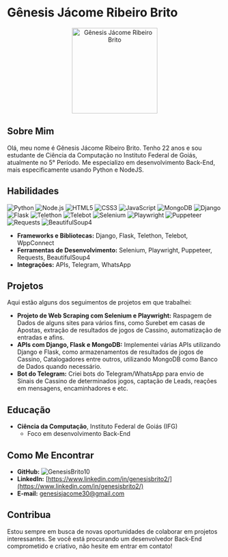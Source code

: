 # Gênesis Jácome Ribeiro Brito

<div align="center">
  <img src="sua_imagem_aqui.jpg" alt="Gênesis Jácome Ribeiro Brito" width="200"/>
</div>

## Sobre Mim

Olá, meu nome é Gênesis Jácome Ribeiro Brito. Tenho 22 anos e sou estudante de Ciência da Computação no Instituto Federal de Goiás, atualmente no 5° Período. Me especializo em desenvolvimento Back-End, mais especificamente usando Python e NodeJS.

## Habilidades

<p>
  <img src="https://img.shields.io/badge/-Python-3776AB?style=flat-square&logo=python&logoColor=white" alt="Python" />
  <img src="https://img.shields.io/badge/-Node.js-43853D?style=flat-square&logo=node.js&logoColor=white" alt="Node.js" />
  <img src="https://img.shields.io/badge/-HTML5-E34F26?style=flat-square&logo=html5&logoColor=white" alt="HTML5" />
  <img src="https://img.shields.io/badge/-CSS3-1572B6?style=flat-square&logo=css3&logoColor=white" alt="CSS3" />
  <img src="https://img.shields.io/badge/-JavaScript-F7DF1E?style=flat-square&logo=javascript&logoColor=black" alt="JavaScript" />
  <img src="https://img.shields.io/badge/-MongoDB-4EA94B?style=flat-square&logo=mongodb&logoColor=white" alt="MongoDB" />
  <img src="https://img.shields.io/badge/-Django-092E20?style=flat-square&logo=django&logoColor=green" alt="Django" />
  <img src="https://img.shields.io/badge/-Flask-000000?style=flat-square&logo=flask&logoColor=white" alt="Flask" />
  <img src="https://img.shields.io/badge/-Telethon-2B6EDE?style=flat-square&logo=telegram&logoColor=white" alt="Telethon" />
  <img src="https://img.shields.io/badge/-Telebot-2CA5E0?style=flat-square&logo=telegram&logoColor=white" alt="Telebot" />
  <img src="https://img.shields.io/badge/-Selenium-43B02A?style=flat-square&logo=selenium&logoColor=white" alt="Selenium" />
  <img src="https://img.shields.io/badge/-Playwright-54D2D2?style=flat-square&logo=microsoftedge&logoColor=white" alt="Playwright" />
  <img src="https://img.shields.io/badge/-Puppeteer-40B5A4?style=flat-square&logo=googlechrome&logoColor=white" alt="Puppeteer" />
  <img src="https://img.shields.io/badge/-Requests-FF6C37?style=flat-square&logo=python&logoColor=white" alt="Requests" />
  <img src="https://img.shields.io/badge/-BeautifulSoup4-6DA55F?style=flat-square&logo=python&logoColor=white" alt="BeautifulSoup4" />
</p>


- **Frameworks e Bibliotecas:** Django, Flask, Telethon, Telebot, WppConnect
- **Ferramentas de Desenvolvimento:** Selenium, Playwright, Puppeteer, Requests, BeautifulSoup4
- **Integrações:** APIs, Telegram, WhatsApp

## Projetos

Aqui estão alguns dos seguimentos de projetos em que trabalhei:

- **Projeto de Web Scraping com Selenium e Playwright:** Raspagem de Dados de alguns sites para vários fins, como Surebet em casas de Apostas, extração de resultados de jogos de Cassino, automatização de entradas e afins.
- **APIs com Django, Flask e MongoDB:** Implementei várias APIs utilizando Django e Flask, como armazenamentos de resultados de jogos de Cassino, Catalogadores entre outros, utilizando MongoDB como Banco de Dados quando necessário.
- **Bot do Telegram:** Criei bots do Telegram/WhatsApp para envio de Sinais de Cassino de determinados jogos, captação de Leads, reações em mensagens, encaminhadores e etc.

## Educação

- **Ciência da Computação**, Instituto Federal de Goiás (IFG)
  - Foco em desenvolvimento Back-End

## Como Me Encontrar

- **GitHub:** ![GenesisBrito10](https://img.shields.io/github/followers/GenesisBrito10?style=social)
- **LinkedIn:** [https://www.linkedin.com/in/genesisbrito2/](https://www.linkedin.com/in/genesisbrito2/)
- **E-mail:** <a href="mailto:genesisjacome30@gmail.com">genesisjacome30@gmail.com</a>

## Contribua

Estou sempre em busca de novas oportunidades de colaborar em projetos interessantes. Se você está procurando um desenvolvedor Back-End comprometido e criativo, não hesite em entrar em contato!
